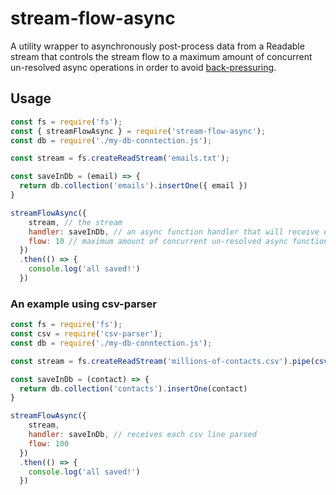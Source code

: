 # stream-flow-async

A utility wrapper to asynchronously post-process data from a Readable stream that controls the stream flow to a maximum
amount of concurrent un-resolved async operations in order to avoid
<a href="https://nodejs.org/es/docs/guides/backpressuring-in-streams/" target="_blank">back-pressuring</a>.

## Usage

```js
const fs = require('fs');
const { streamFlowAsync } = require('stream-flow-async');
const db = require('./my-db-conntection.js');

const stream = fs.createReadStream('emails.txt');

const saveInDb = (email) => {
  return db.collection('emails').insertOne({ email })
}

streamFlowAsync({
    stream, // the stream
    handler: saveInDb, // an async function handler that will receive each chunk
    flow: 10 // maximum amount of concurrent un-resolved async functions
  })
  .then(() => {
    console.log('all saved!')
  })
```

### An example using csv-parser

```js
const fs = require('fs');
const csv = require('csv-parser');
const db = require('./my-db-conntection.js');

const stream = fs.createReadStream('millions-of-contacts.csv').pipe(csv());

const saveInDb = (contact) => {
  return db.collection('contacts').insertOne(contact)
}

streamFlowAsync({
    stream,
    handler: saveInDb, // receives each csv line parsed
    flow: 100
  })
  .then(() => {
    console.log('all saved!')
  })
```
